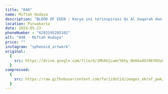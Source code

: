 ```yaml
---
title: "040"
name: Miftah Hudaya
description: "BLOOD OF EDEN : Karya ini terinspirasi Qs Al baqarah dan Injil (kejadian) juga pemikiran post teologi."
location: Purwakarta
date: 2024-05-23
phoneNumber : "6283195285102"
alt: "040 - Miftah Hudaya"
price: ""
instagram: "sphenoid_artwork"
original:
  {
    src: https://drive.google.com/file/d/1MhXUjLwmrYbhy_Ne66adGtRKYKOu8GHG/view?usp=sharing,
  }
compressed:
  {
    src: https://raw.githubusercontent.com/farizdotid/images_ekraf_pwk/main/purwarupa/compressed/040_miftah.png,
  }
---
```

